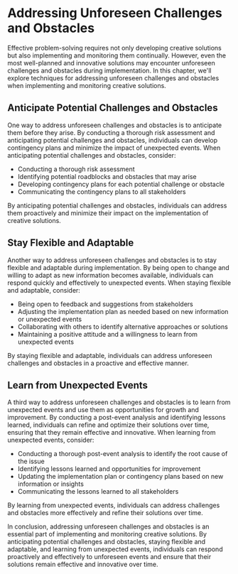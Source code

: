 Addressing Unforeseen Challenges and Obstacles
==============================================================================================

Effective problem-solving requires not only developing creative solutions but also implementing and monitoring them continually. However, even the most well-planned and innovative solutions may encounter unforeseen challenges and obstacles during implementation. In this chapter, we'll explore techniques for addressing unforeseen challenges and obstacles when implementing and monitoring creative solutions.

Anticipate Potential Challenges and Obstacles
---------------------------------------------

One way to address unforeseen challenges and obstacles is to anticipate them before they arise. By conducting a thorough risk assessment and anticipating potential challenges and obstacles, individuals can develop contingency plans and minimize the impact of unexpected events. When anticipating potential challenges and obstacles, consider:

* Conducting a thorough risk assessment
* Identifying potential roadblocks and obstacles that may arise
* Developing contingency plans for each potential challenge or obstacle
* Communicating the contingency plans to all stakeholders

By anticipating potential challenges and obstacles, individuals can address them proactively and minimize their impact on the implementation of creative solutions.

Stay Flexible and Adaptable
---------------------------

Another way to address unforeseen challenges and obstacles is to stay flexible and adaptable during implementation. By being open to change and willing to adapt as new information becomes available, individuals can respond quickly and effectively to unexpected events. When staying flexible and adaptable, consider:

* Being open to feedback and suggestions from stakeholders
* Adjusting the implementation plan as needed based on new information or unexpected events
* Collaborating with others to identify alternative approaches or solutions
* Maintaining a positive attitude and a willingness to learn from unexpected events

By staying flexible and adaptable, individuals can address unforeseen challenges and obstacles in a proactive and effective manner.

Learn from Unexpected Events
----------------------------

A third way to address unforeseen challenges and obstacles is to learn from unexpected events and use them as opportunities for growth and improvement. By conducting a post-event analysis and identifying lessons learned, individuals can refine and optimize their solutions over time, ensuring that they remain effective and innovative. When learning from unexpected events, consider:

* Conducting a thorough post-event analysis to identify the root cause of the issue
* Identifying lessons learned and opportunities for improvement
* Updating the implementation plan or contingency plans based on new information or insights
* Communicating the lessons learned to all stakeholders

By learning from unexpected events, individuals can address challenges and obstacles more effectively and refine their solutions over time.

In conclusion, addressing unforeseen challenges and obstacles is an essential part of implementing and monitoring creative solutions. By anticipating potential challenges and obstacles, staying flexible and adaptable, and learning from unexpected events, individuals can respond proactively and effectively to unforeseen events and ensure that their solutions remain effective and innovative over time.
